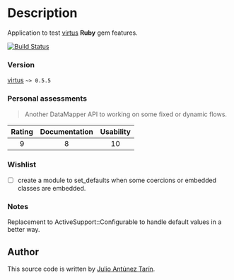 # Description

Application to test [virtus] **Ruby** gem features.

[![Build Status](https://travis-ci.org/jatap/test-ror-virtus.png)](https://travis-ci.org/jatap/ror-virtus)

### Version

[virtus] `~> 0.5.5`

### Personal assessments

> Another DataMapper API to working on some fixed or dynamic flows.

| Rating   | Documentation | Usability |
| :-------:|:-------------:|:---------:|
| 9        | 8             | 10        |

### Wishlist

- [ ] create a module to set_defaults when some coercions or embedded classes are embedded.

### Notes

Replacement to ActiveSupport::Configurable to handle default values in a better way.

## Author
This source code is written by [Julio Antúnez Tarín].

[Julio Antúnez Tarín]: http://twitter.com/jatap
[ruby]: https://www.ruby-lang.org/
[virtus]: https://github.com/solnic/virtus
